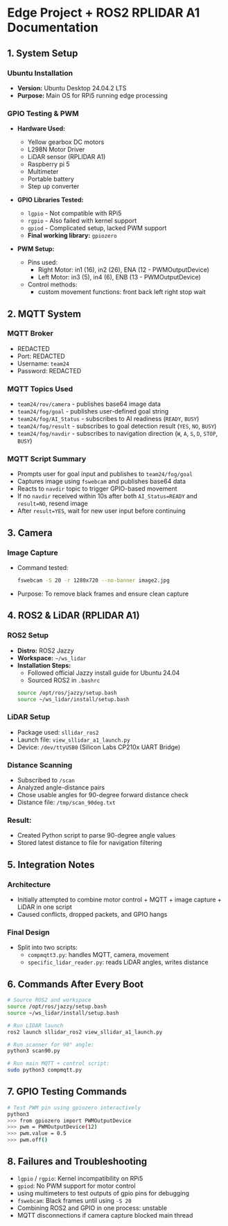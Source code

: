 # Edge Project + ROS2 RPLIDAR A1 Documentation

## 1. System Setup

### Ubuntu Installation
- **Version:** Ubuntu Desktop 24.04.2 LTS
- **Purpose:** Main OS for RPi5 running edge processing

### GPIO Testing & PWM
- **Hardware Used:**
  - Yellow gearbox DC motors
  - L298N Motor Driver
  - LiDAR sensor (RPLIDAR A1)
  - Raspberry pi 5
  - Multimeter
  - Portable battery
  - Step up converter

- **GPIO Libraries Tested:**
  - `lgpio` - Not compatible with RPi5
  - `rgpio` - Also failed with kernel support
  - `gpiod` - Complicated setup, lacked PWM support
  - **Final working library:** `gpiozero`

- **PWM Setup:**
  - Pins used:
    - Right Motor: in1 (16), in2 (26), ENA (12 - PWMOutputDevice)
    - Left Motor: in3 (5), in4 (6), ENB (13 - PWMOutputDevice)
  - Control methods:
    - custom movement functions: front back left right stop wait

## 2. MQTT System

### MQTT Broker
- REDACTED
- Port: REDACTED
- Username: `team24`
- Password: REDACTED

### MQTT Topics Used
- `team24/rov/camera` - publishes base64 image data
- `team24/fog/goal` - publishes user-defined goal string
- `team24/fog/AI_Status` - subscribes to AI readiness (`READY`, `BUSY`)
- `team24/fog/result` - subscribes to goal detection result (`YES`, `NO`, `BUSY`)
- `team24/fog/navdir` - subscribes to navigation direction (`W`, `A`, `S`, `D`, `STOP`, `BUSY`)

### MQTT Script Summary
- Prompts user for goal input and publishes to `team24/fog/goal`
- Captures image using `fswebcam` and publishes base64 data
- Reacts to `navdir` topic to trigger GPIO-based movement
- If no `navdir` received within 10s after both `AI_Status=READY` and `result=NO`, resend image
- After `result=YES`, wait for new user input before continuing

## 3. Camera

### Image Capture
- Command tested:
  ```bash
  fswebcam -S 20 -r 1280x720 --no-banner image2.jpg
  ```
- Purpose: To remove black frames and ensure clean capture

## 4. ROS2 & LiDAR (RPLIDAR A1)

### ROS2 Setup
- **Distro:** ROS2 Jazzy
- **Workspace:** `~/ws_lidar`
- **Installation Steps:**
  - Followed official Jazzy install guide for Ubuntu 24.04
  - Sourced ROS2 in `.bashrc`
  ```bash
  source /opt/ros/jazzy/setup.bash
  source ~/ws_lidar/install/setup.bash
  ```

### LiDAR Setup
- Package used: `sllidar_ros2`
- Launch file: `view_sllidar_a1_launch.py`
- Device: `/dev/ttyUSB0` (Silicon Labs CP210x UART Bridge)

### Distance Scanning
- Subscribed to `/scan`
- Analyzed angle-distance pairs
- Chose usable angles for 90-degree forward distance check
- Distance file: `/tmp/scan_90deg.txt`

### Result:
- Created Python script to parse 90-degree angle values
- Stored latest distance to file for navigation filtering

## 5. Integration Notes

### Architecture
- Initially attempted to combine motor control + MQTT + image capture + LiDAR in one script
- Caused conflicts, dropped packets, and GPIO hangs

### Final Design
- Split into two scripts:
  - `compmqtt3.py`: handles MQTT, camera, movement
  - `specific_lidar_reader.py`: reads LiDAR angles, writes distance

## 6. Commands After Every Boot

```bash
# Source ROS2 and workspace
source /opt/ros/jazzy/setup.bash
source ~/ws_lidar/install/setup.bash

# Run LIDAR launch
ros2 launch sllidar_ros2 view_sllidar_a1_launch.py

# Run scanner for 90° angle:
python3 scan90.py

# Run main MQTT + control script:
sudo python3 compmqtt.py
```

## 7. GPIO Testing Commands

```bash
# Test PWM pin using gpiozero interactively
python3
>>> from gpiozero import PWMOutputDevice
>>> pwm = PWMOutputDevice(12)
>>> pwm.value = 0.5
>>> pwm.off()
```

## 8. Failures and Troubleshooting
- `lgpio` / `rgpio`: Kernel incompatibility on RPi5
- `gpiod`: No PWM support for motor control
- using multimeters to test outputs of gpio pins for debugging
- `fswebcam`: Black frames until using `-S 20`
- Combining ROS2 and GPIO in one process: unstable
- MQTT disconnections if camera capture blocked main thread

